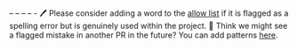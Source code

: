 <!-- Allows custom additions to PR comment -- Supports markdown -->
– – – – -
:pen: Please consider adding a word to the [allow list](allow.txt) if it is flagged as a spelling error but is genuinely used within the project. 
:thinking: Think we might see a flagged mistake in another PR in the future? You can add patterns [here](patterns.txt).